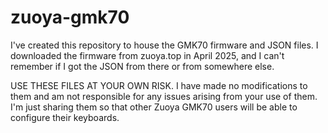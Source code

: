 # zuoya-gmk70
I've created this repository to house the GMK70 firmware and JSON files. I downloaded the firmware from zuoya.top in April 2025, and I can't remember if I got the JSON from there or from somewhere else.

USE THESE FILES AT YOUR OWN RISK. I have made no modifications to them and am not responsible for any issues arising from your use of them. I'm just sharing them so that other Zuoya GMK70 users will be able to configure their keyboards.
